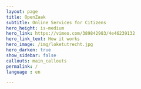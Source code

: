```yaml
---
layout: page
title: OpenZaak
subtitle: Online Services for Citizens
hero_height: is-medium
hero_link: https://vimeo.com/389842983/4e46239132
hero_link_text: How it works
hero_image: /img/loketutrecht.jpg
hero_darken: true
show_sidebar: false
callouts: main_callouts
permalink: /
language : en

---
```

